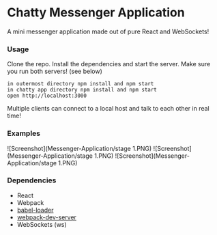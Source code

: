 Chatty Messenger Application
=====================

A mini messenger application made out of pure React and WebSockets!

### Usage

Clone the repo.
Install the dependencies and start the server.
Make sure you run both servers! (see below)

```
in outermost directory npm install and npm start
in chatty app directory npm install and npm start
open http://localhost:3000

```

Multiple clients can connect to a local host and talk to each other in real time!

### Examples

![Screenshot](Messenger-Application/stage 1.PNG)
![Screenshot](Messenger-Application/stage 1.PNG)
![Screenshot](Messenger-Application/stage 1.PNG)

### Dependencies

* React
* Webpack
* [babel-loader](https://github.com/babel/babel-loader)
* [webpack-dev-server](https://github.com/webpack/webpack-dev-server)
* WebSockets (ws)
